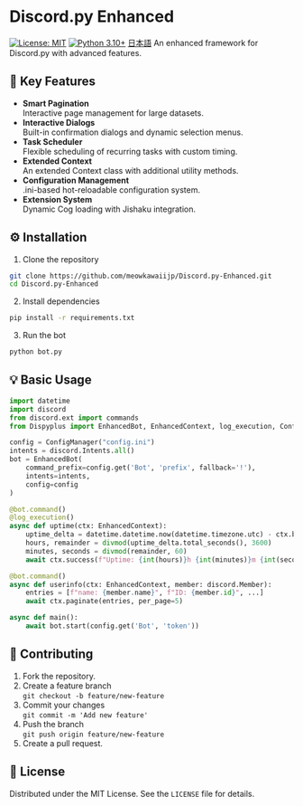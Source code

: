 # Discord.py Enhanced
[![License: MIT](https://img.shields.io/badge/License-MIT-yellow.svg)](https://opensource.org/licenses/MIT)
[![Python 3.10+](https://img.shields.io/badge/python-3.10+-blue.svg)](https://www.python.org/downloads/)
[日本語](/README_JA.md)
An enhanced framework for Discord.py with advanced features.

## 🚀 Key Features

- **Smart Pagination**  
  Interactive page management for large datasets.
- **Interactive Dialogs**  
  Built-in confirmation dialogs and dynamic selection menus.
- **Task Scheduler**  
  Flexible scheduling of recurring tasks with custom timing.
- **Extended Context**  
  An extended Context class with additional utility methods.
- **Configuration Management**  
  .ini-based hot-reloadable configuration system.
- **Extension System**  
  Dynamic Cog loading with Jishaku integration.

## ⚙️ Installation

1. Clone the repository
```bash
git clone https://github.com/meowkawaiijp/Discord.py-Enhanced.git
cd Discord.py-Enhanced
```

2. Install dependencies
```bash
pip install -r requirements.txt
```

3. Run the bot
```bash
python bot.py
```

## 💡 Basic Usage

```python
import datetime
import discord
from discord.ext import commands
from Dispyplus import EnhancedBot, EnhancedContext, log_execution, ConfigManager

config = ConfigManager("config.ini")
intents = discord.Intents.all()
bot = EnhancedBot(
    command_prefix=config.get('Bot', 'prefix', fallback='!'),
    intents=intents,
    config=config
)

@bot.command()
@log_execution()
async def uptime(ctx: EnhancedContext):
    uptime_delta = datetime.datetime.now(datetime.timezone.utc) - ctx.bot.start_time
    hours, remainder = divmod(uptime_delta.total_seconds(), 3600)
    minutes, seconds = divmod(remainder, 60)
    await ctx.success(f"Uptime: {int(hours)}h {int(minutes)}m {int(seconds)}s")

@bot.command()
async def userinfo(ctx: EnhancedContext, member: discord.Member):
    entries = [f"name: {member.name}", f"ID: {member.id}", ...]
    await ctx.paginate(entries, per_page=5)

async def main():
    await bot.start(config.get('Bot', 'token'))
```

## 🤝 Contributing

1. Fork the repository.
2. Create a feature branch  
   `git checkout -b feature/new-feature`
3. Commit your changes  
   `git commit -m 'Add new feature'`
4. Push the branch  
   `git push origin feature/new-feature`
5. Create a pull request.

## 📜 License

Distributed under the MIT License. See the `LICENSE` file for details.
